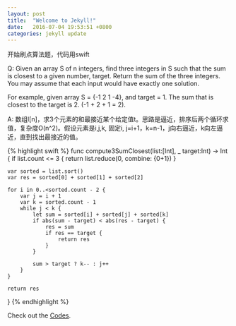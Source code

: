 ```yaml
---
layout: post
title:  "Welcome to Jekyll!"
date:   2016-07-04 19:53:51 +0800
categories: jekyll update
---
```

开始刷点算法题，代码用swift

Q:
Given an array S of n integers, find three integers in S such that the sum is closest to a given number, target. Return the sum of the three integers. You may assume that each input would have exactly one solution.

For example, given array S = {-1 2 1 -4}, and target = 1.
The sum that is closest to the target is 2. (-1 + 2 + 1 = 2).


A:
数组l[n]，求3个元素的和最接近某个给定值t。思路是逼近，排序后两个循环求值，复杂度O(n^2)。假设元素是i,j,k, 固定i, j=i+1，k=n-1，j向右逼近，k向左逼近，直到找出最接近的值。

{% highlight swift %}
func compute3SumClosest(list:[Int], _ target:Int) -> Int {
    if list.count <= 3 {
        return list.reduce(0, combine: {$0+$1})
    }
    
    var sorted = list.sort()
    var res = sorted[0] + sorted[1] + sorted[2]
    
    for i in 0..<sorted.count - 2 {
        var j = i + 1
        var k = sorted.count - 1
        while j < k {
            let sum = sorted[i] + sorted[j] + sorted[k]
            if abs(sum - target) < abs(res - target) {
                res = sum
                if res == target {
                    return res
                }
            }
            
            sum > target ? k-- : j++
        }
    }
    
    return res
}
{% endhighlight %}

Check out the [Codes][codes].

[codes]: https://github.com/JingWZ/ArithmeticSorting/tree/master/3SumCloset.playground
